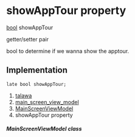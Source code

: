 
<div>

# showAppTour property

</div>


[bool](https://api.flutter.dev/flutter/dart-core/bool-class.html)
showAppTour


getter/setter pair




bool to determine if we wanna show the apptour.



## Implementation

``` language-dart
late bool showAppTour;
```







1.  [talawa](../../index.md)
2.  [main_screen_view_model](../../view_model_main_screen_view_model/)
3.  [MainScreenViewModel](../../view_model_main_screen_view_model/MainScreenViewModel-class.md)
4.  showAppTour property

##### MainScreenViewModel class







